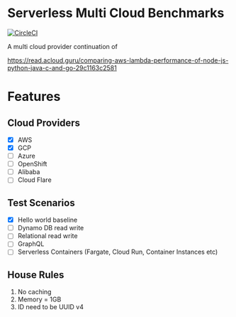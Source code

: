 # Serverless Multi Cloud Benchmarks

[![CircleCI](https://circleci.com/gh/yunspace/lambda-platform-perf-comparison.svg?style=svg)](https://circleci.com/gh/yunspace/lambda-platform-perf-comparison)

A multi cloud provider continuation of 

https://read.acloud.guru/comparing-aws-lambda-performance-of-node-js-python-java-c-and-go-29c1163c2581

# Features

## Cloud Providers

- [x] AWS
- [X] GCP
- [ ] Azure
- [ ] OpenShift
- [ ] Alibaba
- [ ] Cloud Flare

## Test Scenarios

- [x] Hello world baseline
- [ ] Dynamo DB read write
- [ ] Relational read write
- [ ] GraphQL
- [ ] Serverless Containers (Fargate, Cloud Run, Container Instances etc)

## House Rules

1. No caching
2. Memory = 1GB
3. ID need to be UUID v4
